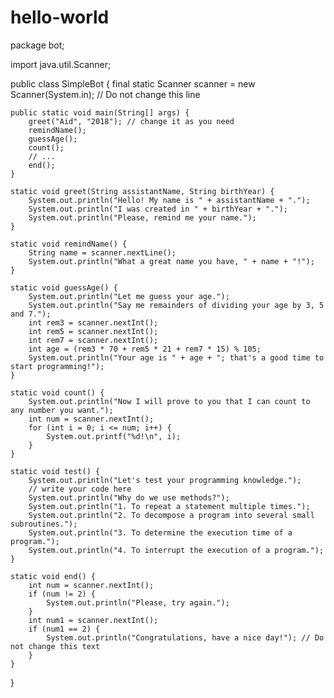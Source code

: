# hello-world
package bot;

import java.util.Scanner;

public class SimpleBot {
    final static Scanner scanner = new Scanner(System.in); // Do not change this line

    public static void main(String[] args) {
        greet("Aid", "2018"); // change it as you need
        remindName();
        guessAge();
        count();
        // ...
        end();
    }

    static void greet(String assistantName, String birthYear) {
        System.out.println("Hello! My name is " + assistantName + ".");
        System.out.println("I was created in " + birthYear + ".");
        System.out.println("Please, remind me your name.");
    }

    static void remindName() {
        String name = scanner.nextLine();
        System.out.println("What a great name you have, " + name + "!");
    }

    static void guessAge() {
        System.out.println("Let me guess your age.");
        System.out.println("Say me remainders of dividing your age by 3, 5 and 7.");
        int rem3 = scanner.nextInt();
        int rem5 = scanner.nextInt();
        int rem7 = scanner.nextInt();
        int age = (rem3 * 70 + rem5 * 21 + rem7 * 15) % 105;
        System.out.println("Your age is " + age + "; that's a good time to start programming!");
    }

    static void count() {
        System.out.println("Now I will prove to you that I can count to any number you want.");
        int num = scanner.nextInt();
        for (int i = 0; i <= num; i++) {
            System.out.printf("%d!\n", i);
        }
    }

    static void test() {
        System.out.println("Let's test your programming knowledge.");
        // write your code here
        System.out.println("Why do we use methods?");
        System.out.println("1. To repeat a statement multiple times.");
        System.out.println("2. To decompose a program into several small subroutines.");
        System.out.println("3. To determine the execution time of a program.");
        System.out.println("4. To interrupt the execution of a program.");
    }

    static void end() {
        int num = scanner.nextInt();
        if (num != 2) {
            System.out.println("Please, try again.");
        }
        int num1 = scanner.nextInt();
        if (num1 == 2) {
            System.out.println("Congratulations, have a nice day!"); // Do not change this text
        }
    }
}



